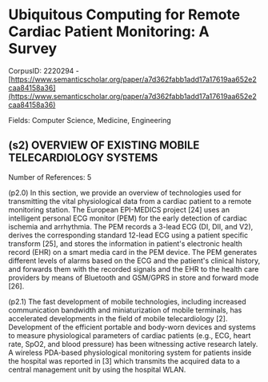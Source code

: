 # Ubiquitous Computing for Remote Cardiac Patient Monitoring: A Survey

CorpusID: 2220294 - [https://www.semanticscholar.org/paper/a7d362fabb1add17a17619aa652e2caa84158a36](https://www.semanticscholar.org/paper/a7d362fabb1add17a17619aa652e2caa84158a36)

Fields: Computer Science, Medicine, Engineering

## (s2) OVERVIEW OF EXISTING MOBILE TELECARDIOLOGY SYSTEMS
Number of References: 5

(p2.0) In this section, we provide an overview of technologies used for transmitting the vital physiological data from a cardiac patient to a remote monitoring station. The European EPI-MEDICS project [24] uses an intelligent personal ECG monitor (PEM) for the early detection of cardiac ischemia and arrhythmia. The PEM records a 3-lead ECG (DI, DII, and V2), derives the corresponding standard 12-lead ECG using a patient specific transform [25], and stores the information in patient's electronic health record (EHR) on a smart media card in the PEM device. The PEM generates different levels of alarms based on the ECG and the patient's clinical history, and forwards them with the recorded signals and the EHR to the health care providers by means of Bluetooth and GSM/GPRS in store and forward mode [26].

(p2.1) The fast development of mobile technologies, including increased communication bandwidth and miniaturization of mobile terminals, has accelerated developments in the field of mobile telecardiology [2]. Development of the efficient portable and body-worn devices and systems to measure physiological parameters of cardiac patients (e.g., ECG, heart rate, SpO2, and blood pressure) has been witnessing active research lately. A wireless PDA-based physiological monitoring system for patients inside the hospital was reported in [3] which transmits the acquired data to a central management unit by using the hospital WLAN.
